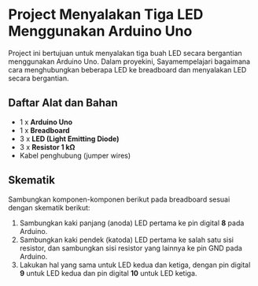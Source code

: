 # Project Menyalakan Tiga LED Menggunakan Arduino Uno

Project ini bertujuan untuk menyalakan tiga buah LED secara bergantian menggunakan Arduino Uno. Dalam proyekini, Sayamempelajari bagaimana cara menghubungkan beberapa LED ke breadboard dan menyalakan LED secara bergantian.

## Daftar Alat dan Bahan

- 1 x **Arduino Uno**
- 1 x **Breadboard**
- 3 x **LED (Light Emitting Diode)**
- 3 x **Resistor 1 kΩ**
- Kabel penghubung (jumper wires)

## Skematik

Sambungkan komponen-komponen berikut pada breadboard sesuai dengan skematik berikut:

1. Sambungkan kaki panjang (anoda) LED pertama ke pin digital **8** pada Arduino.
2. Sambungkan kaki pendek (katoda) LED pertama ke salah satu sisi resistor, dan sambungkan sisi resistor yang lainnya ke pin GND pada Arduino.
3. Lakukan hal yang sama untuk LED kedua dan ketiga, dengan pin digital **9** untuk LED kedua dan pin digital **10** untuk LED ketiga.

